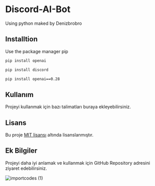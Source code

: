 # Discord-AI-Bot
Using python
maked by Denizbrobro

## Installtion

Use the package manager pip

```bash
pip install openai
```
```bash
pip install discord
```
```bash
pip install openai==0.28
```





## Kullanım
Projeyi kullanmak için bazı talimatları buraya ekleyebilirsiniz.

## Lisans
Bu proje [MIT lisansı](https://choosealisence.com/licenses/mit/) altında lisanslanmıştır.

## Ek Bilgiler
Projeyi daha iyi anlamak ve kullanmak için GitHub Repository adresini ziyaret edebilirsiniz.

![importcodes (1)](https://github.com/Denizbrobro/Discord-AI-Bot/assets/140730727/800e4526-4058-44cf-91bc-04f25e4433b8)

